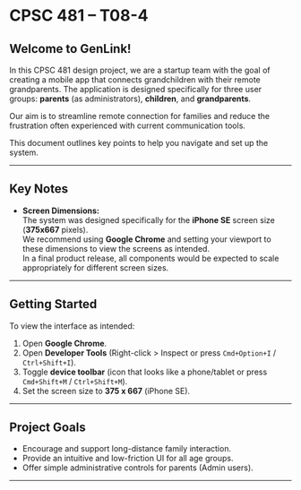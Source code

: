 # CPSC 481 – T08-4

## Welcome to **GenLink!**

In this CPSC 481 design project, we are a startup team with the goal of creating a mobile app that connects grandchildren with their remote grandparents. The application is designed specifically for three user groups: **parents** (as administrators), **children**, and **grandparents**.

Our aim is to streamline remote connection for families and reduce the frustration often experienced with current communication tools.

This document outlines key points to help you navigate and set up the system.

---

## Key Notes

- **Screen Dimensions:**  
  The system was designed specifically for the **iPhone SE** screen size (**375x667** pixels).  
  We recommend using **Google Chrome** and setting your viewport to these dimensions to view the screens as intended.  
  In a final product release, all components would be expected to scale appropriately for different screen sizes.

---

## Getting Started

To view the interface as intended:

1. Open **Google Chrome**.
2. Open **Developer Tools** (Right-click > Inspect or press `Cmd+Option+I` / `Ctrl+Shift+I`).
3. Toggle **device toolbar** (icon that looks like a phone/tablet or press `Cmd+Shift+M` / `Ctrl+Shift+M`).
4. Set the screen size to **375 x 667** (iPhone SE).

---

## Project Goals

- Encourage and support long-distance family interaction.
- Provide an intuitive and low-friction UI for all age groups.
- Offer simple administrative controls for parents (Admin users).

---
